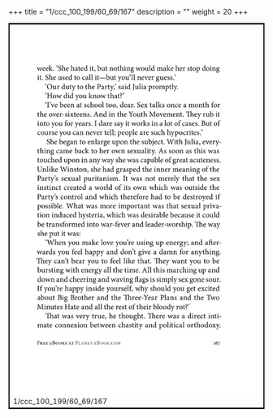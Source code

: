 +++
title = "1/ccc_100_199/60_69/167"
description = ""
weight = 20
+++

<table style="border:2px solid black;max-width:800px;max-height:800px;" 
><tr><td><img class="center-fit-jpg"
src="/jpg_/out_jpg_1984__167.jpg"  >1/ccc_100_199/60_69/167</img></td></tr></table>